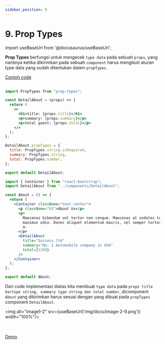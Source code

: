 ```yaml
---
sidebar_position: 9
---
```


# 9. Prop Types

import useBaseUrl from '@docusaurus/useBaseUrl';

**Prop Types** berfungsi untuk mengecek `type data` pada sebuah `props`, yang nantinya ketika dikirimkan pada sebuah `component` harus mengikuti aturan type data yang sudah ditentukan dalam `propTypes`.

<a class="btn-example-code" href="https://github.com/demo-dumbways/ebook-code-results-stage-2/tree/9-frontend-react-js-advance/src">
Contoh code
</a>

<br />
<br />

```jsx title=components/DetailAbout.js {1,6-8,13-17}
import PropTypes from "prop-types";

const DetailAbout = (props) => {
  return (
    <>
      <h1>title: {props.title}</h1>
      <p>summary: {props.summary}</p>
      <p>total guest: {props.total}</p>
    </>
  );
};

DetailAbout.propTypes = {
  title: PropTypes.string.isRequired,
  summary: PropTypes.string,
  total: PropTypes.number,
};

export default DetailAbout;
```

```jsx title=pages/About.js {2,13-17}
import { Container } from "react-bootstrap";
import DetailAbout from "../components/DetailAbout";

const About = () => {
  return (
    <Container className="text-center">
      <p className="h1">About Us</p>
      <p>
        Maecenas bibendum vel tortor non congue. Maecenas at sodales turpis, id
        maximus odio. Donec aliquet elementum mauris, vel semper tortor ultrices
        a.
      </p>
      <DetailAbout
        title="Success.ltd"
        summary="No. 1 Automobile company in USA"
        total={1300}
      />
    </Container>
  );
};

export default About;
```

Dari code implementasi diatas kita membuat `type data` pada `props title bertipe string, summary type string dan total number`, dicomponent `About` yang dikirimkan harus sesuai dengan yang dibuat pada `propTypes` component `DetailAbout`.

<img alt="image1-2" src={useBaseUrl('img/docs/image-2-9.png')} width="100%"/>

<br />
<br />

<div>
<a class="btn-demo" href="https://ebook-code-results-stage-2-git-3-frontend-37d2af-demo-dumbways.vercel.app/">
Demo
</a>
</div>
